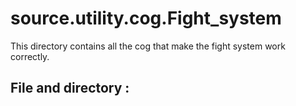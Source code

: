 # source.utility.cog.Fight_system

This directory contains all the cog that make the fight system work correctly.

## File and directory : 